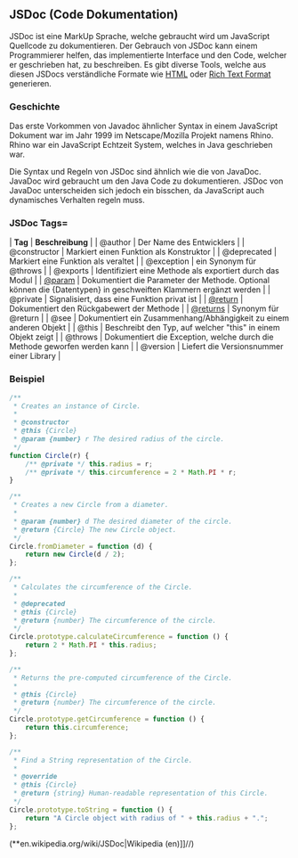 ## JSDoc (Code Dokumentation)
JSDoc ist eine MarkUp Sprache, welche gebraucht wird um JavaScript Quellcode zu dokumentieren. 
Der Gebrauch von JSDoc kann einem Programmierer helfen, das implementierte Interface und den Code, 
welcher er geschrieben hat, zu beschreiben. Es gibt diverse Tools, welche aus diesen JSDocs verständliche Formate wie 
[HTML](/de/wiki/programmiersprachen/html) oder [Rich Text Format](https://de.wikipedia.org/wiki/Rich_Text_Format)
generieren.





### Geschichte
Das erste Vorkommen von Javadoc ähnlicher Syntax in einem JavaScript Dokument war im Jahr 1999 im Netscape/Mozilla Projekt namens Rhino. 
Rhino war ein JavaScript Echtzeit System, welches in Java geschrieben war.





Die Syntax und Regeln von JSDoc sind ähnlich wie die von JavaDoc. JavaDoc wird gebraucht um den Java Code zu dokumentieren.
JSDoc von JavaDoc unterscheiden sich jedoch ein bisschen, da JavaScript auch dynamisches Verhalten regeln muss.





### JSDoc Tags=
| **Tag** | **Beschreibung** |
| @author | Der Name des Entwicklers |
| @constructor | Markiert einen Funktion als Konstruktor |
| @deprecated | Markiert eine Funktion als veraltet |
| @exception | ein Synonym für @throws |
| @exports | Identifiziert eine Methode als exportiert durch das Modul |
| [@param](http://usejsdoc.org/tags-param.html) | Dokumentiert die Parameter der Methode. Optional können die {Datentypen} in geschweiften Klammern ergänzt werden |
| @private | Signalisiert, dass eine Funktion privat ist |
| [@return](http://usejsdoc.org/tags-returns.html) | Dokumentiert den Rückgabewert der Methode |
| [@returns](http://usejsdoc.org/tags-returns.html) | Synonym für @return |
| @see | Dokumentiert ein Zusammenhang/Abhängigkeit zu einem anderen Objekt |
| @this | Beschreibt den Typ, auf welcher "this" in einem Objekt zeigt |
| @throws | Dokumentiert die Exception, welche durch die Methode geworfen werden kann |
| @version | Liefert die Versionsnummer einer Library |



### Beispiel
```javascript
/**
 * Creates an instance of Circle.
 *
 * @constructor
 * @this {Circle}
 * @param {number} r The desired radius of the circle.
 */
function Circle(r) {
    /** @private */ this.radius = r;
    /** @private */ this.circumference = 2 * Math.PI * r;
}

/**
 * Creates a new Circle from a diameter.
 *
 * @param {number} d The desired diameter of the circle.
 * @return {Circle} The new Circle object.
 */
Circle.fromDiameter = function (d) {
    return new Circle(d / 2);
};

/**
 * Calculates the circumference of the Circle.
 *
 * @deprecated
 * @this {Circle}
 * @return {number} The circumference of the circle.
 */
Circle.prototype.calculateCircumference = function () {
    return 2 * Math.PI * this.radius;
};

/**
 * Returns the pre-computed circumference of the Circle.
 *
 * @this {Circle}
 * @return {number} The circumference of the circle.
 */
Circle.prototype.getCircumference = function () {
    return this.circumference;
};

/**
 * Find a String representation of the Circle.
 *
 * @override
 * @this {Circle}
 * @return {string} Human-readable representation of this Circle.
 */
Circle.prototype.toString = function () {
    return "A Circle object with radius of " + this.radius + ".";
};
```

(**en.wikipedia.org/wiki/JSDoc|Wikipedia (en)]]//)
